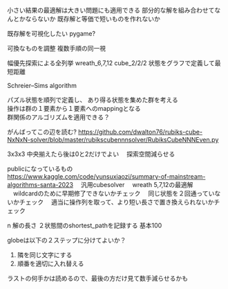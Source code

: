 小さい結果の最適解は大きい問題にも適用できる
部分的な解を組み合わせてなんとかならないか
既存解と等価で短いものを作れないか

既存解を可視化したい
pygame?

可換なものを調整
複数手順の同一視

幅優先探索による全列挙
wreath_6,7,12
cube_2/2/2
状態をグラフで定義して最短距離

Schreier–Sims algorithm

パズル状態を順列で定義し、 あり得る状態を集めた群を考える  
操作は群の１要素から１要素へのmappingとなる  
群関係のアルゴリズムを適用できる？

がんばってこの辺を読む?
https://github.com/dwalton76/rubiks-cube-NxNxN-solver/blob/master/rubikscubennnsolver/RubiksCubeNNNEven.py

3x3x3 中央揃えたら後は0と2だけでよい
　探索空間減らせる

publicになっているもの
https://www.kaggle.com/code/yunsuxiaozi/summary-of-mainstream-algorithms-santa-2023
　汎用cubesolver
　wreath 5,7,12の最適解
　wildcardのために早期修了できないかチェック
　同じ状態を２回通っていないかチェック
　適当に操作列を取って、より短い長さで置き換えられないかチェック

n 解の長さ
２状態間のshortest_pathを記録する
基本100

globeは以下の２ステップに分けてよいか？
1. 隣を同じ文字にする
2. 順番を適切に入れ替える

ラストの何手かは読めるので、最後の方だけ見て数手減らせるかも
